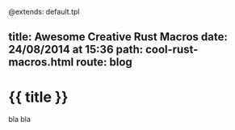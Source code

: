 @extends: default.tpl

title:   Awesome Creative Rust Macros
date:    24/08/2014 at 15:36
path: cool-rust-macros.html
route: blog
---

# {{ title }}

bla bla
